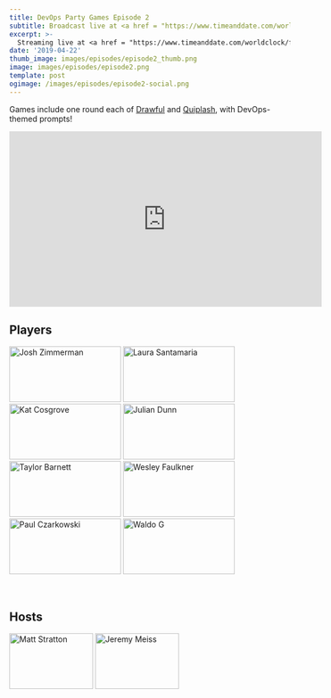 ```yaml
---
title: DevOps Party Games Episode 2
subtitle: Broadcast live at <a href = "https://www.timeanddate.com/worldclock/fixedtime.html?msg=DevOps+Party+Games+Episode+2&iso=20200728T20&p1=64&ah=1" target = "_blank">Tuesday, July 28, 8 PM CT</a> 
excerpt: >-
  Streaming live at <a href = "https://www.timeanddate.com/worldclock/fixedtime.html?msg=DevOps+Party+Games+Episode+2&iso=20200728T20&p1=64&ah=1" target = "_blank">8 PM CT</a><br> on Tuesday, July 28
date: '2019-04-22'
thumb_image: images/episodes/episode2_thumb.png
image: images/episodes/episode2.png
template: post
ogimage: /images/episodes/episode2-social.png
---
```

Games include one round each of [Drawful](https://www.jackboxgames.com/drawful-two/) and [Quiplash](https://www.jackboxgames.com/quiplash-two-interlashional/), with DevOps-themed prompts!

<iframe width="560" height="315" src="https://www.youtube.com/embed/u18gzX-URIE" frameborder="0" allow="accelerometer; autoplay; encrypted-media; gyroscope; picture-in-picture" allowfullscreen></iframe>

## Players
<a href = "https://twitter.com/TheJewberwocky" class = "player-episode-page" target = "_blank"><img src = "/images/players/josh.png" alt="Josh Zimmerman" width="200" height="100" class = "player-episode-page"></a>
<a href = "https://twitter.com/nimbinatus" class = "player-episode-page" target = "_blank"><img src = "/images/players/laura.png" alt="Laura Santamaria" width="200" height="100" class = "player-episode-page"></a>
<a href = "https://twitter.com/Dixie3Flatline" class = "player-episode-page" target = "_blank"><img src = "/images/players/kat.png" alt="Kat Cosgrove" width="200" height="100" class = "player-episode-page"></a>
<a href = "https://twitter.com/julian_dunn" class = "player-episode-page" target = "_blank"><img src = "/images/players/julian.png" alt="Julian Dunn" width="200" height="100" class = "player-episode-page"></a>
<a href = "https://twitter.com/taylor_atx" class = "player-episode-page" target = "_blank"><img src = "/images/players/taylor.png" alt="Taylor Barnett" width="200" height="100" class = "player-episode-page"></a>
<a href = "https://twitter.com/wesley83" class = "player-episode-page" target = "_blank"><img src = "/images/players/wesley.png" alt="Wesley Faulkner" width="200" height="100" class = "player-episode-page"></a>
<a href = "https://twitter.com/pczarkowski" class = "player-episode-page" target = "_blank"><img src = "/images/players/paul.png" alt="Paul Czarkowski" width="200" height="100" class = "player-episode-page"></a>
<a href = "https://twitter.com/gwaldo" class = "player-episode-page" target = "_blank"><img src = "/images/players/waldo.png" alt="Waldo G" width="200" height="100" class = "player-episode-page"></a>


<br clear = "all">

## Hosts
<a href = "https://twitter.com/mattstratton" class = "player-episode-page"><img src = "/images/hosts/matty.png" alt="Matt Stratton" width="150" height="100" class = "player-episode-page"></a>
<a href = "https://twitter.com/IAmJerdog" class = "player-episode-page"><img src = "/images/hosts/jeremy.png" alt="Jeremy Meiss" width="150" height="100" class = "player-episode-page"></a>
